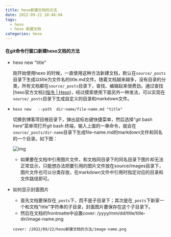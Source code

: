 ```yaml
---
title: hexo新建文档的方法
date: 2022-09-22 10:48:04
tags:
  - hexo 
  - hexo 新建文档
categories: hexo 
---
```


#### 在git命令行窗口新建hexo文档的方法

* hexo  new "title"

  刚开始使用hexo 的时候，一直使用这种方法新建文档，默认在`source/_posts`目录下生成以title为文件名的title.md文件。随着文档越来越多，没有目录的分类，所有文档都在`source/_posts`目录下，查找、编辑起来很费劲。通过查找[hexo官方文档]([指令 | Hexo](https://hexo.io/zh-cn/docs/commands))，经过摸索使用下面另外一种发法，可以实现在`source/_posts`目录下生成自定义的目录和markdown文件。

* `hexo new   --path  dir-name/file-name.md "title"`

  切换到博客项目根目录下，弹出鼠标右键快捷菜单，然后选择“git bash  here”菜单项打开git bash 终端，输入上面的一串命令，就会在`source/_posts/dir-name`目录下生成file-name.md的markdown文件和同名的一个目录。如下图：

  ![img](/images/hexo/hexo新建文档方法/hexo-new-path.png)
  
  * 如果要在文档中引用图片文件，和文档同目录下的同名目录下图片却无法正常显示，只能想办法把要引用的图片文件放在source/images目录下，图片文件也可以分类存放，在markdown文件中引用时指定对应的目录和文件路径即可。

* 如何显示封面图片

  * 首先文档要保存在`_posts`下，而不是子目录下；其次是在`_posts`下新家一个和文档"title"字符串的子目录，封面图片要保存在这个子目录下。
  * 然后在文档的frontmatte中设置cover:    /yyyy/mm/dd/title/title-dir/image-name.png

  `cover: /2022/09/22/hexo新建文档的方法/image-name.png`
